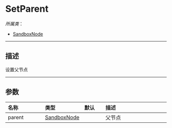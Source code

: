 # SetParent

*所属类*：
* [SandboxNode](/Api/Classes/Base/SandboxNode.md)
------------------------------------------------------------------------------------------
## 描述

设置父节点

------------------------------------------------------------------------------------------
## 参数

|<div style="width:100px">名称</div>|<div style="width:100px">类型</div>|<div style="width:50px">默认</div>|<div style="width:350px">描述</div>|
|:---|:---|:---|:---|
|parent|[SandboxNode](/Api/DataType/SandboxNode.md)||父节点|
